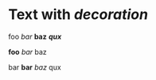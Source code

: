 # Text with ***decoration***

foo *bar* **baz** ***qux***

**foo** *bar* baz

bar **bar** *baz* qux
